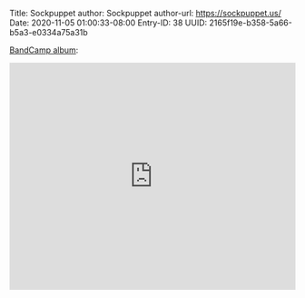 Title: Sockpuppet
author: Sockpuppet
author-url: https://sockpuppet.us/
Date: 2020-11-05 01:00:33-08:00
Entry-ID: 38
UUID: 2165f19e-b358-5a66-b5a3-e0334a75a31b

[BandCamp album](https://sockpuppet.us/album/novembeat-2020):

<iframe style="border: 0; width: 100%; height: 400px;" src="https://bandcamp.com/EmbeddedPlayer/album=1223510543/size=large/bgcol=ffffff/linkcol=0687f5/artwork=small/transparent=true/" seamless><a href="https://sockpuppet.us/album/novembeat-2020">Novembeat 2020 by Sockpuppet</a></iframe>